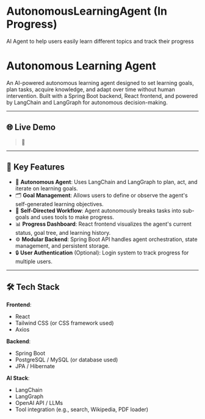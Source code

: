 # AutonomousLearningAgent (In Progress)
AI Agent to help users easily learn different topics and track their progress

# Autonomous Learning Agent

An AI-powered autonomous learning agent designed to set learning goals, plan tasks, acquire knowledge, and adapt over time without human intervention. Built with a Spring Boot backend, React frontend, and powered by LangChain and LangGraph for autonomous decision-making.

---

## 🌐 Live Demo  
> 🔗

---

## 🧠 Key Features

- 🧠 **Autonomous Agent**: Uses LangChain and LangGraph to plan, act, and iterate on learning goals.
- 🗂️ **Goal Management**: Allows users to define or observe the agent's self-generated learning objectives.
- 🔁 **Self-Directed Workflow**: Agent autonomously breaks tasks into sub-goals and uses tools to make progress.
- 📊 **Progress Dashboard**: React frontend visualizes the agent's current status, goal tree, and learning history.
- ⚙️ **Modular Backend**: Spring Boot API handles agent orchestration, state management, and persistent storage.
- 🔒 **User Authentication** (Optional): Login system to track progress for multiple users.

---

## 🛠️ Tech Stack

**Frontend**:  
- React  
- Tailwind CSS (or CSS framework used)  
- Axios  

**Backend**:  
- Spring Boot  
- PostgreSQL / MySQL (or database used)  
- JPA / Hibernate  

**AI Stack**:  
- LangChain  
- LangGraph  
- OpenAI API / LLMs  
- Tool integration (e.g., search, Wikipedia, PDF loader)
